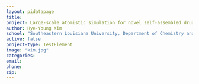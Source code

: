 ```yaml
---
layout: pidatapage
title:
project: Large-scale atomistic simulation for novel self-assembled drug delivery vehicles
author: Hye-Young Kim
school: "Southeastern Louisiana University, Department of Chemistry and Physics"
active: false
project-type: TestElement
image: "kim.jpg"
categories:
email:
phone:
zip:
---
```

